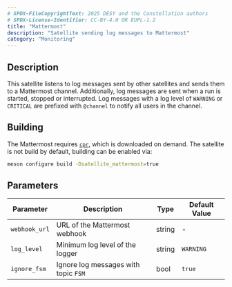 ```yaml
---
# SPDX-FileCopyrightText: 2025 DESY and the Constellation authors
# SPDX-License-Identifier: CC-BY-4.0 OR EUPL-1.2
title: "Mattermost"
description: "Satellite sending log messages to Mattermost"
category: "Monitoring"
---
```


## Description

This satellite listens to log messages sent by other satellites and sends them to a Mattermost channel. Additionally, log
messages are sent when a run is started, stopped or interrupted. Log messages with a log level of `WARNING` or `CRITICAL` are
prefixed with `@channel` to notify all users in the channel.

## Building

The Mattermost requires [`cpr`](https://github.com/libcpr/cpr), which is downloaded on demand.
The satellite is not build by default, building can be enabled via:

```sh
meson configure build -Dsatellite_mattermost=true
```

## Parameters

| Parameter  | Description | Type | Default Value |
|------------|-------------|------|---------------|
| `webhook_url` | URL of the Mattermost webhook | string | - |
| `log_level` | Minimum log level of the logger | string | `WARNING` |
| `ignore_fsm` | Ignore log messages with topic `FSM` | bool | `true` |
